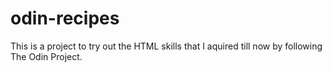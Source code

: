 # odin-recipes
This is a project to try out the HTML skills that I aquired till now by following The Odin Project.  
